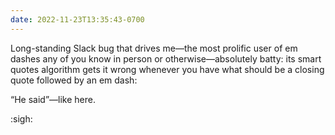 ```yaml
---
date: 2022-11-23T13:35:43-0700
---
```


Long-standing Slack bug that drives me—the most prolific user of em dashes any of you know in person or otherwise—absolutely batty: its smart quotes algorithm gets it wrong whenever you have what should be a closing quote followed by an em dash:

“He said”—like here.

:sigh: